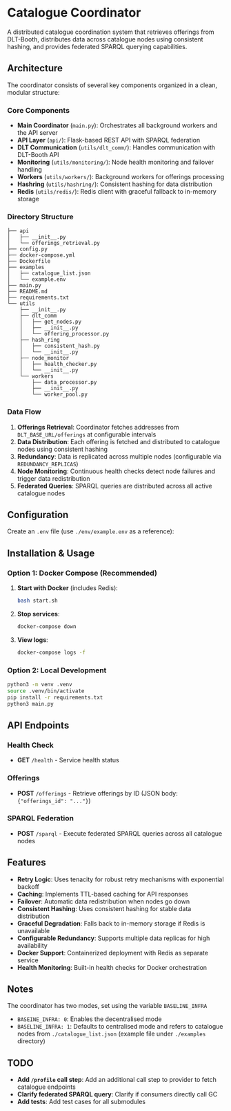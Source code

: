 # Catalogue Coordinator

A distributed catalogue coordination system that retrieves offerings from DLT-Booth, distributes data across catalogue nodes using consistent hashing, and provides federated SPARQL querying capabilities.

## Architecture

The coordinator consists of several key components organized in a clean, modular structure:

### Core Components

- **Main Coordinator** (`main.py`): Orchestrates all background workers and the API server
- **API Layer** (`api/`): Flask-based REST API with SPARQL federation
- **DLT Communication** (`utils/dlt_comm/`): Handles communication with DLT-Booth API
- **Monitoring** (`utils/monitoring/`): Node health monitoring and failover handling
- **Workers** (`utils/workers/`): Background workers for offerings processing
- **Hashring** (`utils/hashring/`): Consistent hashing for data distribution
- **Redis** (`utils/redis/`): Redis client with graceful fallback to in-memory storage

### Directory Structure

```
├── api
│   ├── __init__.py
│   └── offerings_retrieval.py
├── config.py
├── docker-compose.yml
├── Dockerfile
├── examples
│   ├── catalogue_list.json
│   └── example.env
├── main.py
├── README.md
├── requirements.txt
└── utils
    ├── __init__.py
    ├── dlt_comm
    │   ├── get_nodes.py
    │   ├── __init__.py
    │   └── offering_processor.py
    ├── hash_ring
    │   ├── consistent_hash.py
    │   └── __init__.py
    ├── node_monitor
    │   ├── health_checker.py
    │   └── __init__.py
    └── workers
        ├── data_processor.py
        ├── __init__.py
        └── worker_pool.py
```

### Data Flow

1. **Offerings Retrieval**: Coordinator fetches addresses from `DLT_BASE_URL/offerings` at configurable intervals
2. **Data Distribution**: Each offering is fetched and distributed to catalogue nodes using consistent hashing
3. **Redundancy**: Data is replicated across multiple nodes (configurable via `REDUNDANCY_REPLICAS`)
4. **Node Monitoring**: Continuous health checks detect node failures and trigger data redistribution
5. **Federated Queries**: SPARQL queries are distributed across all active catalogue nodes

## Configuration

Create an `.env` file (use `./env/example.env` as a reference):

## Installation & Usage

### Option 1: Docker Compose (Recommended)

1. **Start with Docker** (includes Redis):
   ```bash
   bash start.sh
   ```

2. **Stop services**:
   ```bash
   docker-compose down
   ```

3. **View logs**:
   ```bash
   docker-compose logs -f
   ```

### Option 2: Local Development

```bash
python3 -m venv .venv
source .venv/bin/activate
pip install -r requirements.txt
python3 main.py
```

## API Endpoints

### Health Check
- **GET** `/health` - Service health status

### Offerings
- **POST** `/offerings` - Retrieve offerings by ID (JSON body: `{"offerings_id": "..."}`)

### SPARQL Federation
- **POST** `/sparql` - Execute federated SPARQL queries across all catalogue nodes

## Features

- **Retry Logic**: Uses tenacity for robust retry mechanisms with exponential backoff
- **Caching**: Implements TTL-based caching for API responses
- **Failover**: Automatic data redistribution when nodes go down
- **Consistent Hashing**: Uses consistent hashing for stable data distribution
- **Graceful Degradation**: Falls back to in-memory storage if Redis is unavailable
- **Configurable Redundancy**: Supports multiple data replicas for high availability
- **Docker Support**: Containerized deployment with Redis as separate service
- **Health Monitoring**: Built-in health checks for Docker orchestration

## Notes

The coordinator has two modes, set using the variable `BASELINE_INFRA`
- `BASEINE_INFRA: 0`: Enables the decentralised mode
- `BASELINE_INFRA: 1`: Defaults to centralised mode and refers to catalogue nodes from `./catalogue_list.json` (example file under `./examples` directory)

## TODO

- **Add `/profile` call step**: Add an additional call step to provider to fetch catalogue endpoints
- **Clarify federated SPARQL query**: Clarify if consumers directly call GC
- **Add tests**: Add test cases for all submodules